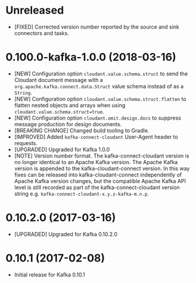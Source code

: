 # Unreleased

- [FIXED] Corrected version number reported by the source and sink connectors and tasks.

# 0.100.0-kafka-1.0.0 (2018-03-16)

- [NEW] Configuration option `cloudant.value.schema.struct` to send the Cloudant document message
 with a `org.apache.kafka.connect.data.Struct` value schema instead of as a `String`.
- [NEW] Configuration option `cloudant.value.schema.struct.flatten` to flatten nested objects and
 arrays when using `cloudant.value.schema.struct=true`.
 - [NEW] Configuration option `cloudant.omit.design.docs` to suppress message production for design
 documents.
- [BREAKING CHANGE] Changed build tooling to Gradle.
- [IMPROVED] Added `kafka-connect-cloudant` User-Agent header to requests.
- [UPGRADED] Upgraded for Kafka 1.0.0
- [NOTE] Version number format. The kafka-connect-cloudant version is no longer identical
 to an Apache Kafka version. The Apache Kafka version is appended to the kafka-cloudant-connect
 version. In this way fixes can be released into kafka-cloudant-connect independently of Apache Kafka
 version changes, but the compatible Apache Kafka API level is still recorded as part of the
 kafka-connect-cloudant version string e.g. `kafka-connect-cloudant-x.y.z-kafka-m.n.p`.

# 0.10.2.0 (2017-03-16)

- [UPGRADED] Upgraded for Kafka 0.10.2.0

# 0.10.1 (2017-02-08)

- Initial release for Kafka 0.10.1
